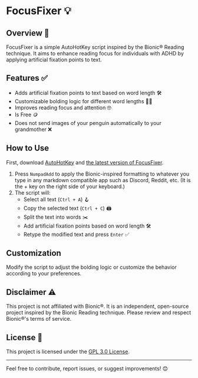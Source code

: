 # FocusFixer 💡

## Overview 📘

FocusFixer is a simple AutoHotKey script inspired by the Bionic® Reading technique. It aims to enhance reading focus for individuals with ADHD by applying artificial fixation points to text.

## Features ✅

- Adds artificial fixation points to text based on word length 🛠️
- Customizable bolding logic for different word lengths 👷‍♂️
- Improves reading focus and attention 🤓
- Is Free 🪙
- Does not send images of your penguin automatically to your grandmother ❌

## How to Use

First, download [AutoHotKey](https://www.autohotkey.com/) and [the latest version of FocusFixer](https://github.com/TamasPeti/FocusFixerAHK/releases).

1. Press `NumpadAdd` to apply the Bionic-inspired formatting to whatever you type in any markdown compatible app
   such as Discord, Reddit, etc. (It is the + key on the right side of your keyboard.) 
2. The script will:
   - Select all text (`Ctrl + A`) 🪝
   - Copy the selected text (`Ctrl + C`) 🖨️
   - Split the text into words ✂️
   - Add artificial fixation points based on word length 🛠️
   - Retype the modified text and press `Enter` ✅

## Customization

Modify the script to adjust the bolding logic or customize the behavior according to your preferences.

## Disclaimer ⚠️

This project is not affiliated with Bionic®. It is an independent, open-source project inspired by the Bionic Reading technique. Please review and respect Bionic®'s terms of service.

## License 📜

This project is licensed under the [GPL 3.0 License](LICENSE.md).

---

Feel free to contribute, report issues, or suggest improvements! 😊

